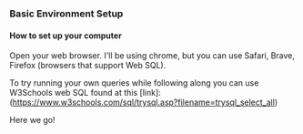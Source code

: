 ### Basic Environment Setup
#### How to set up your computer

Open your web browser. I'll be using chrome, but you can use Safari, Brave, Firefox (browsers that support Web SQL).

To try running your own queries while following along you can use W3Schools web SQL found at this [link]: (https://www.w3schools.com/sql/trysql.asp?filename=trysql_select_all)

Here we go!
